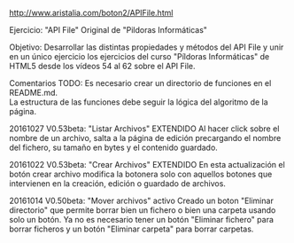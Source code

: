 http://www.aristalia.com/boton2/APIFile.html

Ejercicio: "API File"
Original de "Pildoras Informáticas"

Objetivo: Desarrollar las distintas propiedades y métodos del API File y unir en un único ejercicio los ejercicios del curso "Píldoras Informáticas" de HTML5 desde los vídeos 54 al 62 sobre el API File.

Comentarios TODO:
Es necesario crear un directorio de funciones en el README.md.<br />
La estructura de las funciones debe seguir la lógica del algoritmo de la página.<br >




20161027
V0.53beta: "Listar Archivos" EXTENDIDO
Al hacer click sobre el nombre de un archivo, salta a la página de edición precargando el nombre del fichero, su tamaño en bytes y el contenido guardado.


20161022
V0.53beta: "Crear Archivos" EXTENDIDO
En esta actualización el botón crear archivo modifica la botonera solo con aquellos botones que intervienen en la creación, edición o guardado de archivos.

20161014
V0.50beta: "Mover archivos" activo
Creado un boton "Eliminar directorio" que permite borrar bien
un fichero o bien una carpeta usando solo un botón.
Ya no es necesario tener un botón "Eliminar fichero" para borrar ficheros y un botón "Eliminar carpeta" para borrar carpetas.


